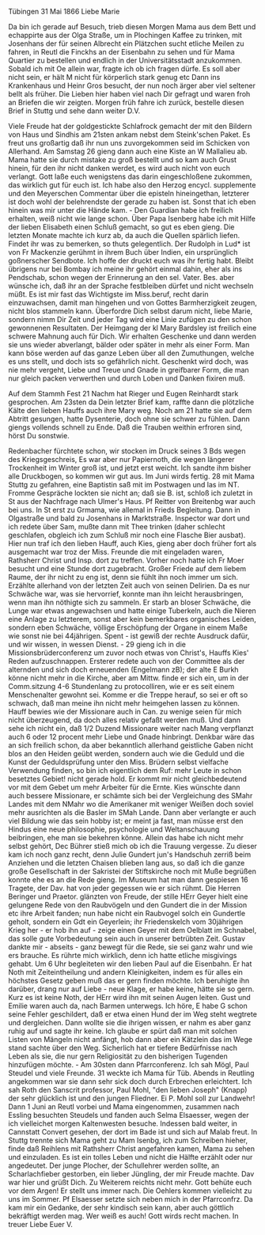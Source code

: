  Tübingen 31 Mai 1866
Liebe Marie

Da bin ich gerade auf Besuch, trieb diesen Morgen Mama aus dem Bett und echappirte aus der Olga Straße, um in Plochingen Kaffee zu trinken, mit Josenhans der für seinen Albrecht ein Plätzchen sucht etliche Meilen zu fahren, in Reutl die Finckhs an der Eisenbahn zu sehen und für Mama Quartier zu bestellen und endlich in der Universitätsstadt anzukommen. Sobald ich mit Oe allein war, fragte ich ob ich fragen dürfe. Es soll aber nicht sein, er hält M nicht für körperlich stark genug etc Dann ins Krankenhaus und Heinr Gros besucht, der nun noch ärger aber viel seltener bellt als früher. Die Lieben hier haben viel nach Dir gefragt und waren froh an Briefen die wir zeigten. Morgen früh fahre ich zurück, bestelle diesen Brief in Stuttg und sehe dann weiter D.V.

Viele Freude hat der goldgestickte Schlafrock gemacht der mit den Bildern von Haus und Sindhis am 21sten ankam nebst dem Steink'schen Paket. Es freut uns großartig daß ihr nun uns zuvorgekommen seid im Schicken von Allerhand. Am Samstag 26 gieng dann auch eine Kiste an W Mallalieu ab. Mama hatte sie durch mistake zu groß bestellt und so kam auch Grust hinein, für den ihr nicht danken werdet, es wird auch nicht von euch verlangt. Gott laße euch wenigstens das darin eingeschloßene zukommen, das wirklich gut für euch ist. Ich habe also den Herzog encycl. supplemente und den Meyerschen Commentar über die episteln hineingethan, letzterer ist doch wohl der belehrendste der gerade zu haben ist. Sonst that ich eben hinein was mir unter die Hände kam. - Den Guardian habe ich freilich erhalten, weiß nicht wie lange schon. Über Papa Isenberg habe ich mit Hilfe der lieben Elisabeth einen Schluß gemacht, so gut es eben gieng. Die letzten Monate machte ich kurz ab, da auch die Quellen spärlich liefen. Findet ihr was zu bemerken, so thuts gelegentlich. Der Rudolph in Lud<iana>* ist von Fr Mackenzie gerühmt in ihrem Buch über Indien, ein ursprünglich goßnerscher Sendbote. Ich hoffe der druckt euch was ihr fertig habt. Bleibt übrigens nur bei Bombay ich meine ihr gehört einmal dahin, eher als ins Pendschab, schon wegen der Erinnerung an den sel. Vater. Bes. aber wünsche ich, daß ihr an der Sprache festbleiben dürfet und nicht wechseln müßt. Es ist mir fast das Wichtigste im Miss.beruf, recht darin einzuwachsen, damit man hingehen und von Gottes Barmherzigkeit zeugen, nicht blos stammeln kann. Überfordre Dich selbst darum nicht, liebe Marie, sondern nimm Dir Zeit und jeder Tag wird eine Linie zufügen zu den schon gewonnenen Resultaten. Der Heimgang der kl Mary Bardsley ist freilich eine schwere Mahnung auch für Dich. Wir erhalten Geschenke und dann werden sie uns wieder abverlangt, bälder oder später in mehr als einer Form. Man kann böse werden auf das ganze Leben über all den Zumuthungen, welche es uns stellt, und doch ists so gefährlich nicht. Geschenkt wird doch, was nie mehr vergeht, Liebe und Treue und Gnade in greifbarer Form, die man nur gleich packen verwerthen und durch Loben und Danken fixiren muß.

Auf dem Stammh Fest 21 Nachm hat Rieger und Eugen Reinhardt stark gesprochen. Am 23sten da Dein letzter Brief kam, raffte dann die plötzliche Kälte den lieben Hauffs auch ihre Mary weg. Noch am 21 hatte sie auf dem Abtritt gesungen, hatte Dysenterie, doch ohne sie schwer zu fühlen. Dann giengs vollends schnell zu Ende. Daß die Trauben weithin erfroren sind, hörst Du sonstwie.

Redenbacher fürchtete schon, wir stocken im Druck seines 3 Bds wegen des Kriegsgeschreis, Es war aber nur Papiernoth, die wegen längerer Trockenheit im Winter groß ist, und jetzt erst weicht. Ich sandte ihm bisher alle Druckbogen, so kommen wir gut aus. Im Juni wirds fertig. 28 mit Mama Stuttg zu gefahren, eine Baptistin saß mit im Postwagen und las im NT. Fromme Gespräche lockten sie nicht an; daß sie B. ist, schloß ich zuletzt in St aus der Nachfrage nach Ulmer's Haus. Pf Reitter von Breitenbg war auch bei uns. In St erst zu Grmama, wie allemal in Frieds Begleitung. Dann in Olgastraße und bald zu Josenhans in Marktstraße. Inspector war dort und ich redete über Sam, mußte dann mit Thee trinken (daher schlecht geschlafen, obgleich ich zum Schluß mir noch eine Flasche Bier ausbat). Hier nun traf ich den lieben Hauff, auch Kies, gieng aber doch früher fort als ausgemacht war troz der Miss. Freunde die mit eingeladen waren, Rathsherr Christ und Insp. dort zu treffen. Vorher noch hatte ich Fr Moer besucht und eine Stunde dort zugebracht. Großer Friede auf dem liebem Raume, der ihr nicht zu eng ist, denn sie fühlt ihn noch immer um sich. Erzählte allerhand von der letzten Zeit auch von seinen Delirien. Da es nur Schwäche war, was sie hervorrief, konnte man ihn leicht herausbringen, wenn man ihn nöthigte sich zu sammeln. Er starb an bloser Schwäche, die Lunge war etwas angewachsen und hatte einige Tuberkeln, auch die Nieren eine Anlage zu letzterem, sonst aber kein bemerkbares organisches Leiden, sondern eben Schwäche, völlige Erschöpfung der Organe in einem Maße wie sonst nie bei 44jährigen. Spent - ist gewiß der rechte Ausdruck dafür, und wir wissen, in wessen Dienst. - 29 gieng ich in die Missionsbrüderconferenz um zuvor noch etwas von Christ's, Hauffs Kies' Reden aufzuschnappen. Ersterer redete auch von der Committee als der alternden und sich doch erneuenden (Engelmann zB); der alte E Burkh könne nicht mehr in die Kirche, aber am Mittw. finde er sich ein, um in der Comm.sitzung 4-6 Stundenlang zu protocolliren, wie er es seit einem Menschenalter gewohnt sei. Komme er die Treppe herauf, so sei er oft so schwach, daß man meine ihn nicht mehr heimgehen lassen zu können. Hauff bewies wie der Missionare auch in Can. zu wenige seien für mich nicht überzeugend, da doch alles relativ gefaßt werden muß. Und dann sehe ich nicht ein, daß 1/2 Duzend Missionare weiter nach Mang verpflanzt auch 6 oder 12 procent mehr Liebe und Gnade hinbringt. Denkbar wäre das an sich freilich schon, da aber bekanntlich allerhand geistliche Gaben nicht blos an den Heiden geübt werden, sondern auch wie die Geduld und die Kunst der Geduldsprüfung unter den Miss. Brüdern selbst vielfache Verwendung finden, so bin ich eigentlich dem Ruf: mehr Leute in schon besetztes Gebiet! nicht gerade hold. Er kommt mir nicht gleichbedeutend vor mit dem Gebet um mehr Arbeiter für die Ernte. Kies wünschte dann auch bessere Missionare, er schämte sich bei der Vergleichung des SMahr Landes mit dem NMahr wo die Amerikaner mit weniger Weißen doch soviel mehr ausrichten als die Basler im SMah Lande. Dann aber verlangte er auch viel Bildung wie das sein hobby ist; er meint ja fast, man müsse erst den Hindus eine neue philosophie, psychologie und Weltanschauung beibringen, ehe man sie bekehren könne. Allein das habe ich nicht mehr selbst gehört, Dec Bührer stieß mich ob ich die Trauung vergesse. Zu dieser kam ich noch ganz recht, denn Julie Gundert jun's Handschuh zerriß beim Anziehen und die letzten Chaisen blieben lang aus, so daß ich die ganze große Gesellschaft in der Sakristei der Stiftskirche noch mit Muße begrüßen konnte ehe es an die Rede gieng. Im Museum hat man dann gespiesen 16 Tragete, der Dav. hat von jeder gegessen wie er sich rühmt. Die Herren Beringer und Praetor. glänzten von Freude, der stille HErr Geyer hielt eine gelungene Rede von den Raubvögeln und den Gundert die in der Mission etc ihre Arbeit fanden; nun habe nicht ein Raubvogel solch ein Gundertle geholt, sondern ein Gdt ein Geyerlein; ihr Friedenskelch vom 30jährigen Krieg her - er hob ihn auf - zeige einen Geyer mit dem Oelblatt im Schnabel, das solle gute Vorbedeutung sein auch in unserer betrübten Zeit. Gustav dankte mir - abseits - ganz bewegt für die Rede, sie sei ganz wahr und wie ers brauche. Es rührte mich wirklich, denn ich hatte etliche misgivings gehabt. Um 6 Uhr begleiteten wir den lieben Paul auf die Eisenbahn. Er hat Noth mit Zeiteintheilung und andern Kleinigkeiten, indem es für alles ein höchstes Gesetz geben muß das er gern finden möchte. Ich beruhigte ihn darüber, drang nur auf Liebe - neue Klage, er habe keine, hätte sie so gern. Kurz es ist keine Noth, der HErr wird ihn mit seinen Augen leiten. Gust und Emilie waren auch da, nach Barmen unterwegs. Ich höre, E habe G schon seine Fehler geschildert, daß er etwa einen Hund der im Weg steht wegtrete und dergleichen. Dann wollte sie die ihrigen wissen, er nahm es aber ganz ruhig auf und sagte ihr keine. Ich glaube er spürt daß man mit solchen Listen von Mängeln nicht anfängt, hob dann aber ein Kätzlein das im Wege stand sachte über den Weg. Sicherlich hat er tiefere Bedürfnisse nach Leben als sie, die nur gern Religiosität zu den bisherigen Tugenden hinzufügen möchte. - Am 30sten dann Pfarrconferenz. Ich sah Mögl, Paul Steudel und viele Freunde. 31 weckte ich Mama für Tüb. Abends in Reutling angekommen war sie dann sehr sick doch durch Erbrechen erleichtert. Ich sah Roth den Sanscrit professor, Paul Mohl, "den lieben Joseph" (Knapp) der sehr glücklich ist und den jungen Fliedner. Ei P. Mohl soll zur Landwehr! Dann 1 Juni an Reutl vorbei und Mama eingenommen, zusammen nach Essling besuchten Steudels und fanden auch Selma Elsaesser, wegen der ich vielleichet morgen Kaltenwesten besuche. Indessen bald weiter, in Cannstatt Convert gesehen, der dort im Bade ist und sich auf Malab freut. In Stuttg trennte sich Mama geht zu Mam Isenbg, ich zum Schreiben hieher, finde daß Reihlens mit Rathsherr Christ angefahren kamen, Mama zu sehen und einzuladen. Es ist ein tolles Leben und nicht die Hälfte erzählt oder nur angedeutet. Der junge Plocher, der Schullehrer werden sollte, an Scharlachfieber gestorben, ein lieber Jüngling, der mir Freude machte. Dav war hier und grüßt Dich. Zu Weiterem reichts nicht mehr. Gott behüte euch vor dem Argen! Er stellt uns immer nach. Die Oehlers kommen vielleicht zu uns im Sommer. Pf Elsaesser setzte sich neben mich in der Pfarrconfrz. Da kam mir ein Gedanke, der sehr kindisch sein kann, aber auch göttlich bekräftigt werden mag. Wer weiß es auch! Gott wirds recht machen. In treuer Liebe
 Euer V.
